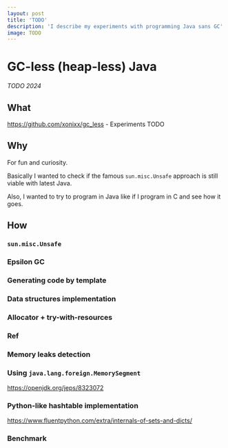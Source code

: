 ```yaml
---
layout: post
title: 'TODO'
description: 'I describe my experiments with programming Java sans GC'
image: TODO
---
```


# GC-less (heap-less) Java

_TODO 2024_

## What

https://github.com/xonixx/gc_less - Experiments TODO

## Why

For fun and curiosity. 

Basically I wanted to check if the famous `sun.misc.Unsafe` approach is still viable with latest Java. 

Also, I wanted to try to program in Java like if I program in C and see how it goes.

## How
    
### `sun.misc.Unsafe`

### Epsilon GC

### Generating code by template

### Data structures implementation

### Allocator + try-with-resources

### Ref

### Memory leaks detection
       
### Using `java.lang.foreign.MemorySegment` 

https://openjdk.org/jeps/8323072

### Python-like hashtable implementation

https://www.fluentpython.com/extra/internals-of-sets-and-dicts/

### Benchmark


